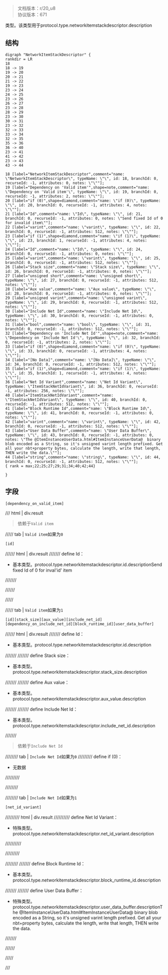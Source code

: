 # <!-- md:samp NetworkItemStackDescriptor -->

> 文档版本：r/20_u8<br/>协议版本：671

<!-- md:samp NetworkItemStackDescriptor -->类型。该类型用于protocol.type.networkitemstackdescriptor.description

## 结构

```viz
digraph "NetworkItemStackDescriptor" {
rankdir = LR
18
18 -> 19
19 -> 20
20 -> 21
21 -> 22
19 -> 23
23 -> 24
24 -> 25
23 -> 26
26 -> 27
23 -> 28
28 -> 29
23 -> 30
30 -> 31
23 -> 32
32 -> 33
33 -> 34
32 -> 35
35 -> 36
36 -> 40
23 -> 41
41 -> 42
23 -> 43
43 -> 44

18 [label="NetworkItemStackDescriptor",comment="name: \"NetworkItemStackDescriptor\", typeName: \"\", id: 18, branchId: 0, recurseId: -1, attributes: 0, notes: \"\""];
19 [label="Dependency on 'Valid item'",shape=note,comment="name: \"Dependency on 'Valid item'\", typeName: \"\", id: 19, branchId: 0, recurseId: -1, attributes: 2, notes: \"\""];
20 [label="if (0)",shape=diamond,comment="name: \"if (0)\", typeName: \"\", id: 20, branchId: 0, recurseId: -1, attributes: 4, notes: \"\""];
21 [label="Id",comment="name: \"Id\", typeName: \"\", id: 21, branchId: 0, recurseId: -1, attributes: 0, notes: \"Send fixed Id of 0 for invalid item\""];
22 [label="varint",comment="name: \"varint\", typeName: \"\", id: 22, branchId: 0, recurseId: -1, attributes: 512, notes: \"\""];
23 [label="if (1)",shape=diamond,comment="name: \"if (1)\", typeName: \"\", id: 23, branchId: 1, recurseId: -1, attributes: 4, notes: \"\""];
24 [label="Id",comment="name: \"Id\", typeName: \"\", id: 24, branchId: 0, recurseId: -1, attributes: 0, notes: \"\""];
25 [label="varint",comment="name: \"varint\", typeName: \"\", id: 25, branchId: 0, recurseId: -1, attributes: 512, notes: \"\""];
26 [label="Stack size",comment="name: \"Stack size\", typeName: \"\", id: 26, branchId: 0, recurseId: -1, attributes: 0, notes: \"\""];
27 [label="unsigned short",comment="name: \"unsigned short\", typeName: \"\", id: 27, branchId: 0, recurseId: -1, attributes: 512, notes: \"\""];
28 [label="Aux value",comment="name: \"Aux value\", typeName: \"\", id: 28, branchId: 0, recurseId: -1, attributes: 0, notes: \"\""];
29 [label="unsigned varint",comment="name: \"unsigned varint\", typeName: \"\", id: 29, branchId: 0, recurseId: -1, attributes: 512, notes: \"\""];
30 [label="Include Net Id",comment="name: \"Include Net Id\", typeName: \"\", id: 30, branchId: 0, recurseId: -1, attributes: 0, notes: \"\""];
31 [label="bool",comment="name: \"bool\", typeName: \"\", id: 31, branchId: 0, recurseId: -1, attributes: 512, notes: \"\""];
32 [label="Dependency on 'Include Net Id'",shape=note,comment="name: \"Dependency on 'Include Net Id'\", typeName: \"\", id: 32, branchId: 0, recurseId: -1, attributes: 2, notes: \"\""];
33 [label="if (0)",shape=diamond,comment="name: \"if (0)\", typeName: \"\", id: 33, branchId: 0, recurseId: -1, attributes: 4, notes: \"\""];
34 [label="[No Data]",comment="name: \"[No Data]\", typeName: \"\", id: 34, branchId: 0, recurseId: -1, attributes: 512, notes: \"\""];
35 [label="if (1)",shape=diamond,comment="name: \"if (1)\", typeName: \"\", id: 35, branchId: 1, recurseId: -1, attributes: 4, notes: \"\""];
36 [label="Net Id Variant",comment="name: \"Net Id Variant\", typeName: \"ItemStackNetIdVariant\", id: 36, branchId: 0, recurseId: -1, attributes: 256, notes: \"\""];
40 [label="ItemStackNetIdVariant",comment="name: \"ItemStackNetIdVariant\", typeName: \"\", id: 40, branchId: 0, recurseId: -1, attributes: 512, notes: \"\""];
41 [label="Block Runtime Id",comment="name: \"Block Runtime Id\", typeName: \"\", id: 41, branchId: 0, recurseId: -1, attributes: 0, notes: \"\""];
42 [label="varint",comment="name: \"varint\", typeName: \"\", id: 42, branchId: 0, recurseId: -1, attributes: 512, notes: \"\""];
43 [label="User Data Buffer",comment="name: \"User Data Buffer\", typeName: \"\", id: 43, branchId: 0, recurseId: -1, attributes: 0, notes: \"The @ItemInstanceUserData.html#ItemInstanceUserData@  binary blob encoded as a String, so it's unsigned varint length prefixed. Get all your nbt+property bytes, calculate the length, write that length, THEN write the data.\""];
44 [label="string",comment="name: \"string\", typeName: \"\", id: 44, branchId: 0, recurseId: -1, attributes: 512, notes: \"\""];
{ rank = max;22;25;27;29;31;34;40;42;44}

}

```

## 字段

```title='NetworkItemStackDescriptor'
[dependency_on_valid_item]
```

/// html | div.result
> 依赖于`Valid item`

///// tab | `Valid item`如果为`0`
```title='if (0)'
[id]
```

////// html | div.result
/////// define
Id：<!-- md:samp varint -->

- 基本类型。protocol.type.networkitemstackdescriptor.id.descriptionSend fixed Id of 0 for inval'id' item


///////

//////

/////

///// tab | `Valid item`如果为`1`
```title='if (1)'
[id][stack_size][aux_value][include_net_id][dependency_on_include_net_id][block_runtime_id][user_data_buffer]
```

////// html | div.result
/////// define
Id：<!-- md:samp varint -->

- 基本类型。protocol.type.networkitemstackdescriptor.id.description


///////
/////// define
Stack size：<!-- md:samp unsigned short -->

- 基本类型。protocol.type.networkitemstackdescriptor.stack_size.description


///////
/////// define
Aux value：<!-- md:samp unsigned varint -->

- 基本类型。protocol.type.networkitemstackdescriptor.aux_value.description


///////
/////// define
Include Net Id：<!-- md:samp bool -->

- 基本类型。protocol.type.networkitemstackdescriptor.include_net_id.description


///////
> 依赖于`Include Net Id`

//////// tab | `Include Net Id`如果为`0`
///////// define
if (0)：<!-- md:samp [No Data] -->

- 无数据


/////////

////////

//////// tab | `Include Net Id`如果为`1`
```title='if (1)'
[net_id_variant]
```

///////// html | div.result
////////// define
Net Id Variant：[<!-- md:samp ItemStackNetIdVariant -->](../types/itemstacknetidvariant.md)

- 特殊类型。protocol.type.networkitemstackdescriptor.net_id_variant.description


//////////

/////////

////////
/////// define
Block Runtime Id：<!-- md:samp varint -->

- 基本类型。protocol.type.networkitemstackdescriptor.block_runtime_id.description


///////
/////// define
User Data Buffer：[<!-- md:samp string -->](../types/string.md)

- 特殊类型。protocol.type.networkitemstackdescriptor.user_data_buffer.descriptionThe @ItemInstanceUserData.html#ItemInstanceUserData@  binary blob encoded as a String, so it's unsigned varint length prefixed. Get all your nbt+property bytes, calculate the length, write that length, THEN write the data.


///////

//////

/////

///

